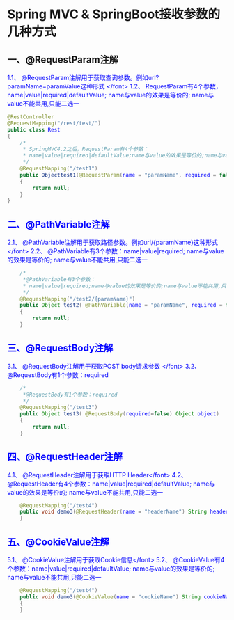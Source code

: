 # Spring MVC & SpringBoot接收参数的几种方式 #
## 一、@RequestParam注解 #
<font color=blue>1.1、 @RequestParam注解用于获取查询参数。例如url?paramName=paramValue这种形式  \</font>
<font color=blue>1.2、 RequestParam有4个参数， name|value|required|defaultValue;  name与value的效果是等价的; name与value不能共用,只能二选一</font>
``` java
@RestController
@RequestMapping("/rest/test/")
public class Rest
{
    /*
     * SpringMVC4.2之后，RequestParam有4个参数：
     * name|value|required|defaultValue;name与value的效果是等价的;name与value不能共用,只能二选一
     */
    @RequestMapping("/test1")
    public Objecttest1(@RequestParam(name = "paramName", required = false, defaultValue = "") String paramName)
    {
        return null;
    }
}
```
## 二、@PathVariable注解 #
<font color=blue>2.1、 @PathVariable注解用于获取路径参数。例如url/{paramName}这种形式 \</font>
<font color=blue>2.2、 @PathVariable有3个参数：name|value|required; name与value的效果是等价的; name与value不能共用,只能二选一 </font>
``` java
    /*
     *@PathVariable有3个参数：
     * name|value|required;name与value的效果是等价的;name与value不能共用,只能二选一
     */
    @RequestMapping("/test2/{paramName}")
    public Object test2( @PathVariable(name = "paramName", required = false) String paramName)
    {
        return null;
    }
```
## 三、@RequestBody注解 #
<font color=blue>3.1、 @RequestBody注解用于获取POST body请求参数 \</font>
<font color=blue>3.2、 @RequestBody有1个参数：required</font>
``` java
    /*
     *@RequestBody有1个参数：required
     */
    @RequestMapping("/test3")
    public Object test3( @RequestBody(required=false) Object object)
    {
        return null;
    }
```
## 四、@RequestHeader注解 #
<font color=blue>4.1、 @RequestHeader注解用于获取HTTP Header\</font>
<font color=blue>4.2、 @RequestHeader有4个参数：name|value|required|defaultValue;  name与value的效果是等价的; name与value不能共用,只能二选一</font>
```java
    @RequestMapping("/test4")
    public void demo3(@RequestHeader(name = "headerName") String headerName) {
    }
```
## 五、@CookieValue注解 # 
<font color=blue>5.1、 @CookieValue注解用于获取Cookie信息\</font>
<font color=blue>5.2、 @CookieValue有4个参数：name|value|required|defaultValue;  name与value的效果是等价的; name与value不能共用,只能二选一</font>
```java
    @RequestMapping("/test4")
    public void demo3(@CookieValue(name = "cookieName") String cookieName)
    {
    }
```